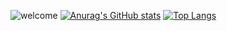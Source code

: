 ![welcome](https://fastly.jsdelivr.net/gh/Lehmaning/Toolbox/Images/Pop_Team_Epic_1.jpg)
[![Anurag's GitHub stats](https://github-readme-stats.vercel.app/api?username=Lehmaning)](https://github.com/anuraghazra/github-readme-stats)
[![Top Langs](https://github-readme-stats.vercel.app/api/top-langs/?username=Lehmaning)](https://github.com/anuraghazra/github-readme-stats)
